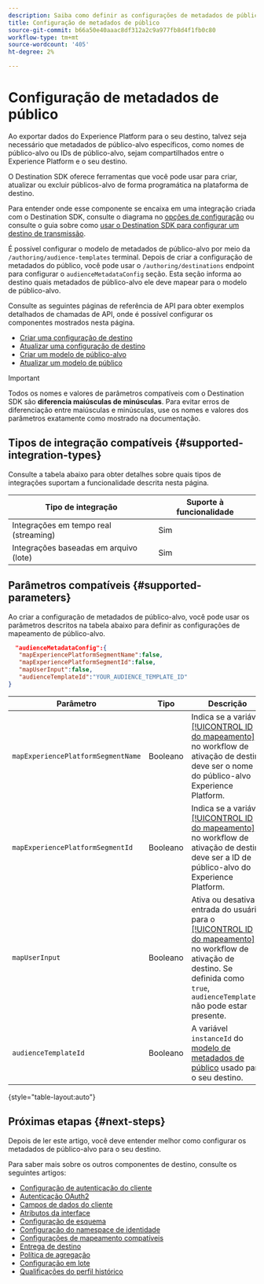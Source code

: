 ```yaml
---
description: Saiba como definir as configurações de metadados de público-alvo para destinos criados com o Destination SDK.
title: Configuração de metadados de público
source-git-commit: b66a50e40aaac8df312a2c9a977fb8d4f1fb0c80
workflow-type: tm+mt
source-wordcount: '405'
ht-degree: 2%

---
```



# Configuração de metadados de público

Ao exportar dados do Experience Platform para o seu destino, talvez seja necessário que metadados de público-alvo específicos, como nomes de público-alvo ou IDs de público-alvo, sejam compartilhados entre o Experience Platform e o seu destino.

O Destination SDK oferece ferramentas que você pode usar para criar, atualizar ou excluir públicos-alvo de forma programática na plataforma de destino.

Para entender onde esse componente se encaixa em uma integração criada com o Destination SDK, consulte o diagrama no [opções de configuração](../configuration-options.md) ou consulte o guia sobre como [usar o Destination SDK para configurar um destino de transmissão](../../guides/configure-destination-instructions.md#create-destination-configuration).

É possível configurar o modelo de metadados de público-alvo por meio da `/authoring/audience-templates` terminal. Depois de criar a configuração de metadados do público, você pode usar o `/authoring/destinations` endpoint para configurar o `audienceMetadataConfig` seção. Esta seção informa ao destino quais metadados de público-alvo ele deve mapear para o modelo de público-alvo.

Consulte as seguintes páginas de referência de API para obter exemplos detalhados de chamadas de API, onde é possível configurar os componentes mostrados nesta página.

* [Criar uma configuração de destino](../../authoring-api/destination-configuration/create-destination-configuration.md)
* [Atualizar uma configuração de destino](../../authoring-api/destination-configuration/update-destination-configuration.md)
* [Criar um modelo de público-alvo](../../metadata-api/create-audience-template.md)
* [Atualizar um modelo de público](../../metadata-api/update-audience-template.md)

>[!IMPORTANT]
>
>Todos os nomes e valores de parâmetros compatíveis com o Destination SDK são **diferencia maiúsculas de minúsculas**. Para evitar erros de diferenciação entre maiúsculas e minúsculas, use os nomes e valores dos parâmetros exatamente como mostrado na documentação.

## Tipos de integração compatíveis {#supported-integration-types}

Consulte a tabela abaixo para obter detalhes sobre quais tipos de integrações suportam a funcionalidade descrita nesta página.

| Tipo de integração | Suporte à funcionalidade |
|---|---|
| Integrações em tempo real (streaming) | Sim |
| Integrações baseadas em arquivo (lote) | Sim |

## Parâmetros compatíveis {#supported-parameters}

Ao criar a configuração de metadados de público-alvo, você pode usar os parâmetros descritos na tabela abaixo para definir as configurações de mapeamento de público-alvo.

```json
  "audienceMetadataConfig":{
   "mapExperiencePlatformSegmentName":false,
   "mapExperiencePlatformSegmentId":false,
   "mapUserInput":false,
   "audienceTemplateId":"YOUR_AUDIENCE_TEMPLATE_ID"
}
```

| Parâmetro | Tipo | Descrição |
|---------|----------|------|
| `mapExperiencePlatformSegmentName` | Booleano | Indica se a variável [[!UICONTROL ID do mapeamento]](../../../ui/activate-segment-streaming-destinations.md#scheduling) no workflow de ativação de destino deve ser o nome do público-alvo Experience Platform. |
| `mapExperiencePlatformSegmentId` | Booleano | Indica se a variável [[!UICONTROL ID do mapeamento]](../../../ui/activate-segment-streaming-destinations.md#scheduling) no workflow de ativação de destino deve ser a ID de público-alvo do Experience Platform. |
| `mapUserInput` | Booleano | Ativa ou desativa a entrada do usuário para o [[!UICONTROL ID do mapeamento]](../../../ui/activate-segment-streaming-destinations.md#scheduling) no workflow de ativação de destino. Se definida como `true`, `audienceTemplateId` não pode estar presente. |
| `audienceTemplateId` | Booleano | A variável `instanceId` do [modelo de metadados de público](../../metadata-api/create-audience-template.md) usado para o seu destino. |

{style="table-layout:auto"}

## Próximas etapas {#next-steps}

Depois de ler este artigo, você deve entender melhor como configurar os metadados de público-alvo para o seu destino.

Para saber mais sobre os outros componentes de destino, consulte os seguintes artigos:

* [Configuração de autenticação do cliente](customer-authentication.md)
* [Autenticação OAuth2](oauth2-authentication.md)
* [Campos de dados do cliente](customer-data-fields.md)
* [Atributos da interface](ui-attributes.md)
* [Configuração de esquema](schema-configuration.md)
* [Configuração do namespace de identidade](identity-namespace-configuration.md)
* [Configurações de mapeamento compatíveis](supported-mapping-configurations.md)
* [Entrega de destino](destination-delivery.md)
* [Política de agregação](aggregation-policy.md)
* [Configuração em lote](batch-configuration.md)
* [Qualificações do perfil histórico](historical-profile-qualifications.md)